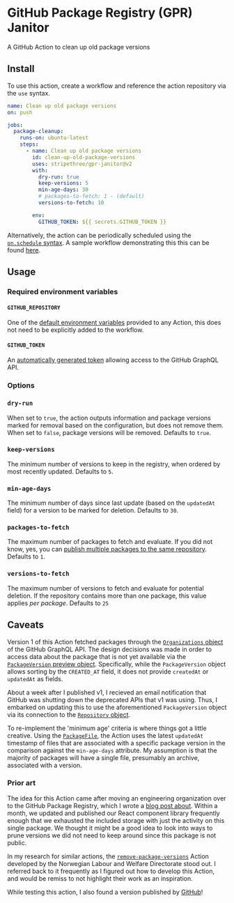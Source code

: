 # GitHub Package Registry (GPR) Janitor

A GitHub Action to clean up old package versions

## Install

To use this action, create a workflow and reference the action repository via the `use` syntax.

```yaml
name: Clean up old package versions
on: push

jobs:
  package-cleanup:
    runs-on: ubuntu-latest
    steps:
      - name: Clean up old package versions
        id: clean-up-old-package-versions
        uses: stripethree/gpr-janitor@v2
        with:
          dry-run: true
          keep-versions: 5
          min-age-days: 30
          # packages-to-fetch: 1 - (default)
          versions-to-fetch: 10

        env:
          GITHUB_TOKEN: ${{ secrets.GITHUB_TOKEN }}
```

Alternatively, the action can be periodically scheduled using the [`on.schedule` syntax](https://help.github.com/en/actions/reference/workflow-syntax-for-github-actions#onschedule). A sample workflow demonstrating this this can be found [here](https://github.com/stripethree/github-workflows/blob/main/workflows/gpr-janitor.yml).

## Usage

### Required environment variables

#### `GITHUB_REPOSITORY`

One of the [default environment variables](https://help.github.com/en/actions/configuring-and-managing-workflows/using-environment-variables#default-environment-variables) provided to any Action, this does not need to be explicitly added to the workflow.

#### `GITHUB_TOKEN`

An [automatically generated token](https://help.github.com/en/actions/configuring-and-managing-workflows/authenticating-with-the-github_token#about-the-github_token-secret) allowing access to the GitHub GraphQL API.

### Options

### `dry-run`

When set to `true`, the action outputs information and package versions marked for removal based on the configuration, but does not remove them. When set to `false`, package versions will be removed. Defaults to `true`.

### `keep-versions`

The minimum number of versions to keep in the registry, when ordered by most recently updated. Defaults to `5`.

### `min-age-days`

The minimum number of days since last update (based on the `updatedAt` field) for a version to be marked for deletion. Defaults to `30`.

### `packages-to-fetch`

The maximum number of packages to fetch and evaluate. If you did not know, yes, you can [publish multiple packages to the same repository](https://help.github.com/en/packages/using-github-packages-with-your-projects-ecosystem/configuring-npm-for-use-with-github-packages#publishing-multiple-packages-to-the-same-repository). Defaults to `1`.

### `versions-to-fetch`

The maximum number of versions to fetch and evaluate for potential deletion. If the repository contains more than one package, this value applies _per package_. Defaults to `25`

## Caveats

Version 1 of this Action fetched packages through the [`Organizations` object](https://developer.github.com/v4/object/organization/) of the GitHub GraphQL API. The design decisions was made in order to access data about the package that is not yet available via the [`PackageVersion` preview object](https://developer.github.com/v4/object/packageversion/). Specifically, while the `PackageVersion` object allows sorting by the `CREATED_AT` field, it does not provide `createdAt` or `updatedAt` as fields.

About a week after I published v1, I recieved an email notification that GitHub was shutting down the deprecated APIs that v1 was using. Thus, I embarked on updating this to use the aforementioned `PackageVersion` object via its connection to the [`Repository` object](https://developer.github.com/v4/object/repository/).

To re-implement the 'minimum age' criteria is where things got a little creative. Using the [`PackageFile`](https://developer.github.com/v4/object/packagefile/), the Action uses the latest `updatedAt` timestamp of files that are associated with a specific package version in the comparison against the `min-age-days` attribute. My assumption is that the majority of packages will have a single file, presumably an archive, associated with a version.

### Prior art

The idea for this Action came after moving an engineering organization over to the GitHub Package Registry, which I wrote a [blog post about](https://medium.com/@stripethree/migrating-to-the-github-package-registry-948d4df756f1). Within a month, we updated and published our React component library frequently enough that we exhausted the included storage with just the activity on this single package. We thought it might be a good idea to look into ways to prune versions we did not need to keep around since this package is not public.

In my research for similar actions, the [`remove-package-versions`](https://github.com/navikt/remove-package-versions) Action developed by the Norwegian Labour and Welfare Directorate stood out. I referred back to it frequently as I figured out how to develop this Action, and would be remiss to not highlight their work as an inspiration.

While testing this action, I also found a version published by [GitHub](https://github.com/actions/delete-package-versions)!
